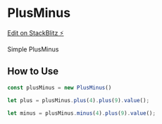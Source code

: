 # PlusMinus

[Edit on StackBlitz ⚡️](https://stackblitz.com/edit/js-vjjigi)

Simple PlusMinus

## How to Use

```javascript
const plusMinus = new PlusMinus()

let plus = plusMinus.plus(4).plus(9).value();

let minus = plusMinus.minus(4).plus(9).value();
```
